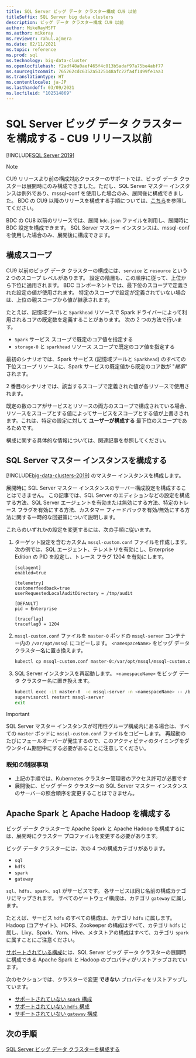 ```yaml
---
title: SQL Server ビッグ データ クラスター構成 CU9 以前
titleSuffix: SQL Server big data clusters
description: ビッグ データ クラスター構成 CU9 以前
author: MikeRayMSFT
ms.author: mikeray
ms.reviewer: rahul.ajmera
ms.date: 02/11/2021
ms.topic: reference
ms.prod: sql
ms.technology: big-data-cluster
ms.openlocfilehash: f2adf48a0aef465f4c013b5adaf97a75be4abf77
ms.sourcegitcommit: 765262cdc6352a5325148afc22fa4f1499fe1aa3
ms.translationtype: HT
ms.contentlocale: ja-JP
ms.lasthandoff: 03/09/2021
ms.locfileid: "102514869"
---
```

# <a name="configure-a-sql-server-big-data-cluster---pre-cu9-release"></a>SQL Server ビッグ データ クラスターを構成する - CU9 リリース以前

[!INCLUDE[SQL Server 2019](../includes/applies-to-version/sqlserver2019.md)]

> [!NOTE]
> CU9 リリースより前の構成対応クラスターのサポートでは、ビッグ データ クラスターは展開時にのみ構成できました。ただし、SQL Server マスター インスタンスは例外であり、mssql-conf を使用した場合のみ、展開後に構成できました。 BDC の CU9 以降のリリースを構成する手順については、[こちら](configure-bdc-overview.md)を参照してください。


BDC の CU8 以前のリリースでは、展開 `bdc.json` ファイルを利用し、展開時に BDC 設定を構成できます。 SQL Server マスター インスタンスは、mssql-conf を使用した場合のみ、展開後に構成できます。

## <a name="configuration-scopes"></a>構成スコープ
CU9 以前のビッグ データ クラスターの構成には、`service` と `resource` という 2 つのスコープ レベルがあります。 設定の階層も、この順序に従って、上位から下位に適用されます。 BDC コンポーネントでは、最下位のスコープで定義された設定の値が使用されます。 特定のスコープで設定が定義されていない場合は、上位の親スコープから値が継承されます。

たとえば、記憶域プールと `Sparkhead` リソースで Spark ドライバーによって利用されるコアの既定数を定義することがあります。 次の 2 つの方法で行います。

* `Spark` サービス スコープで既定のコア値を指定する 
* `storage-0` と `sparkhead` リソース スコープで既定のコア値を指定する

最初のシナリオでは、Spark サービス (記憶域プールと `Sparkhead`) のすべての下位スコープ リソースに、Spark サービスの既定値から既定のコア数が "*継承*" されます。

2 番目のシナリオでは、該当するスコープで定義された値が各リソースで使用されます。

既定の数のコアがサービスとリソースの両方のスコープで構成されている場合、リソースをスコープとする値によってサービスをスコープとする値が上書きされます。これは、特定の設定に対して **ユーザーが構成する** 最下位のスコープであるためです。

構成に関する具体的な情報については、関連記事を参照してください。

## <a name="configure-the-sql-server-master-instance"></a>SQL Server マスター インスタンスを構成する
[!INCLUDE[big-data-clusters-2019](../includes/ssbigdataclusters-ss-nover.md)] のマスター インスタンスを構成します。

展開時に SQL Server マスター インスタンスのサーバー構成設定を構成することはできません。 この記事では、SQL Server のエディションなどの設定を構成する方法、SQL Server エージェントを有効または無効にする方法、特定のトレース フラグを有効にする方法、カスタマー フィードバックを有効/無効にする方法に関する一時的な回避策について説明します。

これらのいずれかの設定を変更するには、次の手順に従います。

1. ターゲット設定を含むカスタム `mssql-custom.conf` ファイルを作成します。 次の例では、SQL エージェント、テレメトリを有効にし、Enterprise Edition の PID を設定し、トレース フラグ 1204 を有効にします。

   ```
   [sqlagent]
   enabled=true
   
   [telemetry]
   customerfeedback=true
   userRequestedLocalAuditDirectory = /tmp/audit

   [DEFAULT]
   pid = Enterprise

   [traceflag]
   traceflag0 = 1204
   ```

1. `mssql-custom.conf` ファイルを `master-0` ポッドの `mssql-server` コンテナー内の `/var/opt/mssql` にコピーします。 `<namespaceName>` をビッグ データ クラスター名に置き換えます。

   ```bash
   kubectl cp mssql-custom.conf master-0:/var/opt/mssql/mssql-custom.conf -c mssql-server -n <namespaceName>
   ```

1. SQL Server インスタンスを再起動します。  `<namespaceName>` をビッグ データ クラスター名に置き換えます。

   ```bash
   kubectl exec -it master-0  -c mssql-server -n <namespaceName> -- /bin/bash
   supervisorctl restart mssql-server
   exit
   ```

> [!IMPORTANT]
> SQL Server マスター インスタンスが可用性グループ構成内にある場合は、すべての `master` ポッドに `mssql-custom.conf` ファイルをコピーします。 再起動のたびにフェールオーバーが発生するので、このアクティビティのタイミングをダウンタイム期間中にする必要があることに注意してください。

### <a name="known-limitations"></a>既知の制限事項

- 上記の手順では、Kubernetes クラスター管理者のアクセス許可が必要です
- 展開後に、ビッグ データ クラスターの SQL Server マスター インスタンスのサーバーの照合順序を変更することはできません。

## <a name="configure-apache-spark-and-apache-hadoop"></a>Apache Spark と Apache Hadoop を構成する
ビッグ データ クラスターで Apache Spark と Apache Hadoop を構成するには、展開時にクラスター プロファイルを変更する必要があります。

ビッグ データ クラスターには、次の 4 つの構成カテゴリがあります。 

- `sql` 
- `hdfs` 
- `spark` 
- `gateway` 

`sql`、`hdfs`、`spark`、`sql` がサービスです。 各サービスは同じ名前の構成カテゴリにマップされます。 すべてのゲートウェイ構成は、カテゴリ `gateway` に属します。 

たとえば、サービス `hdfs` のすべての構成は、カテゴリ `hdfs` に属します。 Hadoop (コアサイト)、HDFS、Zookeeper の構成はすべて、カテゴリ `hdfs` に属し、Livy、Spark、Yarn、Hive、メタストアの構成はすべて、カテゴリ `spark` に属すことにご注意ください。 

[サポートされている構成](reference-config-spark-hadoop.md)には、SQL Server ビッグ データ クラスターの展開時に構成できる Apache Spark と Hadoop のプロパティがリストアップされています。

次のセクションでは、クラスターで変更 **できない** プロパティをリストアップしています。

- [サポートされていない `spark` 構成](reference-config-spark-hadoop.md#unsupported-spark-configurations)
- [サポートされていない `hdfs` 構成](reference-config-spark-hadoop.md#unsupported-hdfs-configurations)
- [サポートされていない `gateway` 構成](reference-config-spark-hadoop.md#unsupported-gateway-configurations)

## <a name="next-steps"></a>次の手順

[SQL Server ビッグ データ クラスターを構成する](configure-bdc-overview.md)